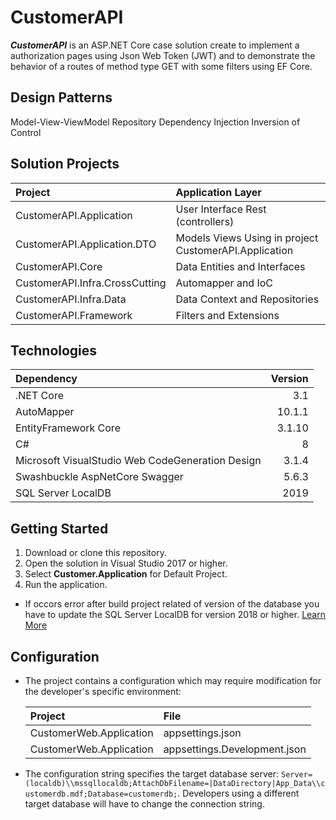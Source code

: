 # CustomerAPI

**_CustomerAPI_** is an ASP.NET Core case solution create to implement a authorization pages using Json Web Token (JWT) and to demonstrate the behavior of a routes of method type GET with some filters using EF Core.

## Design Patterns

Model-View-ViewModel 
Repository
Dependency Injection
Inversion of Control

## Solution Projects

| Project | Application Layer |
| :--- | :---
| CustomerAPI.Application | User Interface Rest (controllers) |
| CustomerAPI.Application.DTO | Models Views Using in project CustomerAPI.Application |
| CustomerAPI.Core | Data Entities and Interfaces |
| CustomerAPI.Infra.CrossCutting | Automapper and IoC |
| CustomerAPI.Infra.Data | Data Context and Repositories |
| CustomerAPI.Framework | Filters and Extensions |

## Technologies

| Dependency | Version
| :--- | ---:
| .NET Core | 3.1
| AutoMapper | 10.1.1
| EntityFramework Core | 3.1.10
| C# | 8
| Microsoft VisualStudio Web CodeGeneration Design | 3.1.4
| Swashbuckle AspNetCore Swagger | 5.6.3
| SQL Server LocalDB | 2019

## Getting Started

1. Download or clone this repository.
1. Open the solution in Visual Studio 2017 or higher.
1. Select **Customer.Application** for Default Project.
1. Run the application.

* If occors error after build project related of version of the database you have to update the SQL Server LocalDB for version 2018 or higher. [Learn More](https://medium.com/cloudnimble/upgrade-visual-studio-2019s-localdb-to-sql-2019-da9da71c8ed6)

## Configuration

* The project contains a configuration which may require modification for the developer's specific environment:

    | Project | File
    | :--- | :---
    | CustomerWeb.Application | appsettings.json
    | CustomerWeb.Application | appsettings.Development.json

* The configuration string specifies the target database server: `Server=(localdb)\\mssqllocaldb;AttachDbFilename=|DataDirectory|App_Data\\customerdb.mdf;Database=customerdb;`. Developers using a different target database will have to change the connection string.